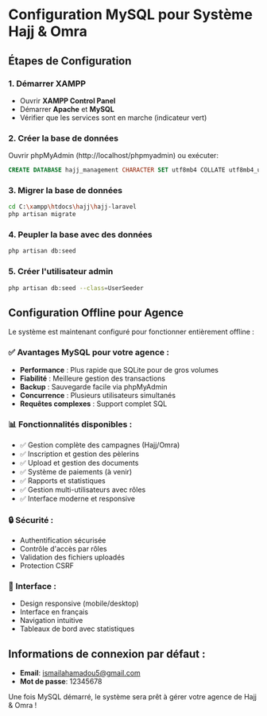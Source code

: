 # Configuration MySQL pour Système Hajj & Omra

## Étapes de Configuration

### 1. Démarrer XAMPP
- Ouvrir **XAMPP Control Panel**
- Démarrer **Apache** et **MySQL**
- Vérifier que les services sont en marche (indicateur vert)

### 2. Créer la base de données
Ouvrir phpMyAdmin (http://localhost/phpmyadmin) ou exécuter:
```sql
CREATE DATABASE hajj_management CHARACTER SET utf8mb4 COLLATE utf8mb4_unicode_ci;
```

### 3. Migrer la base de données
```bash
cd C:\xampp\htdocs\hajj\hajj-laravel
php artisan migrate
```

### 4. Peupler la base avec des données
```bash
php artisan db:seed
```

### 5. Créer l'utilisateur admin
```bash
php artisan db:seed --class=UserSeeder
```

## Configuration Offline pour Agence

Le système est maintenant configuré pour fonctionner entièrement offline :

### ✅ Avantages MySQL pour votre agence :
- **Performance** : Plus rapide que SQLite pour de gros volumes
- **Fiabilité** : Meilleure gestion des transactions
- **Backup** : Sauvegarde facile via phpMyAdmin
- **Concurrence** : Plusieurs utilisateurs simultanés
- **Requêtes complexes** : Support complet SQL

### 📊 Fonctionnalités disponibles :
- ✅ Gestion complète des campagnes (Hajj/Omra)
- ✅ Inscription et gestion des pèlerins
- ✅ Upload et gestion des documents
- ✅ Système de paiements (à venir)
- ✅ Rapports et statistiques
- ✅ Gestion multi-utilisateurs avec rôles
- ✅ Interface moderne et responsive

### 🔒 Sécurité :
- Authentification sécurisée
- Contrôle d'accès par rôles
- Validation des fichiers uploadés
- Protection CSRF

### 📱 Interface :
- Design responsive (mobile/desktop)
- Interface en français
- Navigation intuitive
- Tableaux de bord avec statistiques

## Informations de connexion par défaut :
- **Email**: ismailahamadou5@gmail.com
- **Mot de passe**: 12345678

Une fois MySQL démarré, le système sera prêt à gérer votre agence de Hajj & Omra !